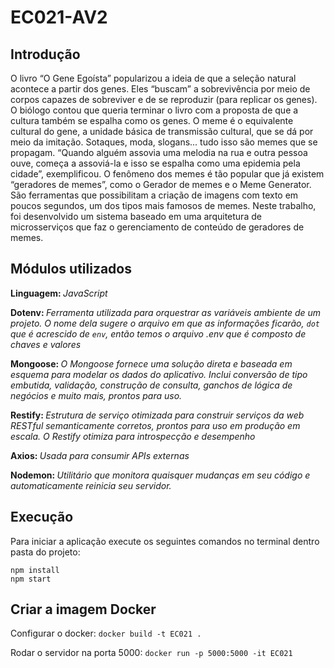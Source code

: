 # EC021-AV2

## Introdução
O livro “O Gene Egoísta” popularizou a ideia de que a seleção natural acontece a partir dos genes. Eles “buscam” a sobrevivência por meio de corpos capazes de sobreviver e de se reproduzir (para replicar os genes). O biólogo contou que queria terminar o livro com a proposta de que a cultura também se espalha como os genes. O meme é o equivalente cultural do gene, a unidade básica de transmissão cultural, que se dá por meio da imitação. Sotaques, moda, slogans... tudo isso são memes que se propagam. “Quando alguém assovia uma melodia na rua e outra pessoa ouve, começa a assoviá-la e isso se espalha como uma epidemia pela cidade”, exemplificou. O fenômeno dos memes é tão popular que já existem “geradores de memes”, como o Gerador de memes e o Meme Generator. São ferramentas que possibilitam a criação de imagens com texto em poucos segundos, um dos tipos mais famosos de memes. Neste trabalho, foi desenvolvido um sistema baseado em uma arquitetura de microsserviços que faz o gerenciamento de conteúdo de geradores de memes.

## Módulos utilizados
<strong>Linguagem: </strong> <i>JavaScript</i>

<strong>Dotenv: </strong> <i>Ferramenta utilizada para orquestrar as variáveis ambiente de um projeto. O nome dela sugere o arquivo em que as informações ficarão, `dot` que é acrescido de `env`, então temos o arquivo .env que é composto de chaves e valores</i>

<strong>Mongoose: </strong> <i>O Mongoose fornece uma solução direta e baseada em esquema para modelar os dados do aplicativo. Inclui conversão de tipo embutida, validação, construção de consulta, ganchos de lógica de negócios e muito mais, prontos para uso.</i>

<strong>Restify: </strong> <i>Estrutura de serviço otimizada para construir serviços da web RESTful semanticamente corretos, prontos para uso em produção em escala. O Restify otimiza para introspecção e desempenho</i>

<strong>Axios: </strong> <i>Usada para consumir APIs externas</i>

<strong>Nodemon: </strong> <i>Utilitário que monitora quaisquer mudanças em seu código e automaticamente reinicia seu servidor.</i>

## Execução

Para iniciar a aplicação execute os seguintes comandos no terminal dentro pasta do projeto:

    npm install
    npm start


## Criar a imagem Docker
Configurar o docker: `docker build -t EC021 .`

Rodar o servidor na porta 5000: `docker run -p 5000:5000 -it EC021`
